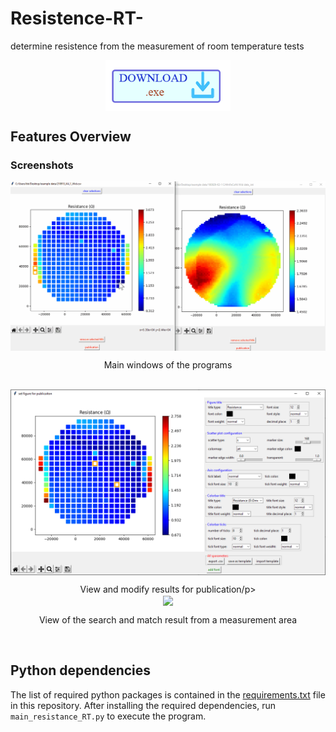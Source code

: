 # Resistence-RT-
determine resistence from the measurement of room temperature tests
<p align="center">
    <a href="https://ruhr-uni-bochum.sciebo.de/s/CQGUzLVrRwnr6TE" target="_blank">
        <img align="center" width = "200" alt="download" src="/assets/download_logo1.png"/>
    </a>
</p>

## Features Overview


### Screenshots

<div align = "center">
  <img align = "center" width = "700" src = "/assets/image1.gif"/>
    <p align = "center">Main windows of the programs</p><br>
  <img align = "center" width = "600" src = "/assets/image2.png"/>
    <p align = "center">View and modify results for publication/p><br>
  <img align = "center" width = "600" src = "/assets/image3.png"/>
    <p align = "center">View of the search and match result from a measurement area</p><br>
</div>


## Python dependencies
The list of required python packages is contained in the [requirements.txt](requirements.txt) file in this repository. After installing the required dependencies, run `main_resistance_RT.py` to execute the program.
